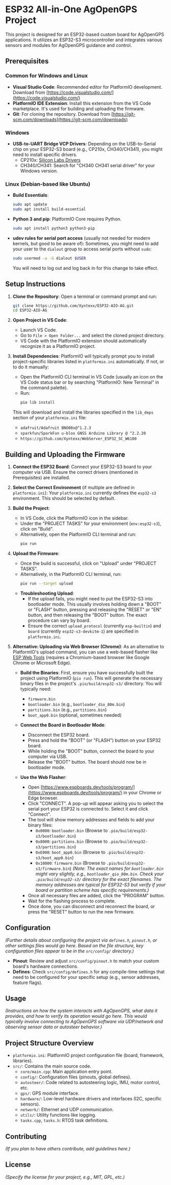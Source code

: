 # ESP32 All-in-One AgOpenGPS Project

This project is designed for an ESP32-based custom board for AgOpenGPS applications. It utilizes an ESP32-S3 microcontroller and integrates various sensors and modules for AgOpenGPS guidance and control.

## Prerequisites

### Common for Windows and Linux

*   **Visual Studio Code**: Recommended editor for PlatformIO development. Download from [https://code.visualstudio.com/](https://code.visualstudio.com/)
*   **PlatformIO IDE Extension**: Install this extension from the VS Code marketplace. It's used for building and uploading the firmware.
*   **Git**: For cloning the repository. Download from [https://git-scm.com/downloads](https://git-scm.com/downloads)

### Windows

*   **USB-to-UART Bridge VCP Drivers**: Depending on the USB-to-Serial chip on your ESP32-S3 board (e.g., CP210x, CH340/CH341), you might need to install specific drivers.
    *   CP210x: [Silicon Labs Drivers](https://www.silabs.com/developers/usb-to-uart-bridge-vcp-drivers)
    *   CH340/CH341: Search for "CH340 CH341 serial driver" for your Windows version.

### Linux (Debian-based like Ubuntu)

*   **Build Essentials**:
    ```bash
    sudo apt update
    sudo apt install build-essential
    ```
*   **Python 3 and pip**: PlatformIO Core requires Python.
    ```bash
    sudo apt install python3 python3-pip
    ```
*   **udev rules for serial port access** (usually not needed for modern kernels, but good to be aware of):
    Sometimes, you might need to add your user to the `dialout` group to access serial ports without `sudo`:
    ```bash
    sudo usermod -a -G dialout $USER
    ```
    You will need to log out and log back in for this change to take effect.

## Setup Instructions

1.  **Clone the Repository**:
    Open a terminal or command prompt and run:
    ```bash
    git clone https://github.com/Xyntexx/ESP32-AIO-AG.git
    cd ESP32-AIO-AG
    ```

2.  **Open Project in VS Code**:
    *   Launch VS Code.
    *   Go to `File > Open Folder...` and select the cloned project directory.
    *   VS Code with the PlatformIO extension should automatically recognize it as a PlatformIO project.

3.  **Install Dependencies**:
    PlatformIO will typically prompt you to install project-specific libraries listed in `platformio.ini` automatically. If not, or to do it manually:
    *   Open the PlatformIO CLI terminal in VS Code (usually an icon on the VS Code status bar or by searching "PlatformIO: New Terminal" in the command palette).
    *   Run:
        ```bash
        pio lib install
        ```
    This will download and install the libraries specified in the `lib_deps` section of your `platformio.ini` file:
    *   `adafruit/Adafruit BNO08x@^1.2.3`
    *   `sparkfun/SparkFun u-blox GNSS Arduino Library @ ^2.2.20`
    *   `https://github.com/Xyntexx/WebServer_ESP32_SC_W6100`

## Building and Uploading the Firmware

1.  **Connect the ESP32 Board**:
    Connect your ESP32-S3 board to your computer via USB. Ensure the correct drivers (mentioned in Prerequisites) are installed.

2.  **Select the Correct Environment** (if multiple are defined in `platformio.ini`):
    Your `platformio.ini` currently defines the `esp32-s3` environment. This should be selected by default.

3.  **Build the Project**:
    *   In VS Code, click the PlatformIO icon in the sidebar.
    *   Under the "PROJECT TASKS" for your environment (`env:esp32-s3`), click on "Build".
    *   Alternatively, open the PlatformIO CLI terminal and run:
        ```bash
        pio run
        ```

4.  **Upload the Firmware**:
    *   Once the build is successful, click on "Upload" under "PROJECT TASKS".
    *   Alternatively, in the PlatformIO CLI terminal, run:
        ```bash
        pio run --target upload
        ```
    *   **Troubleshooting Upload**:
        *   If the upload fails, you might need to put the ESP32-S3 into bootloader mode. This usually involves holding down a "BOOT" or "FLASH" button, pressing and releasing the "RESET" or "EN" button, and then releasing the "BOOT" button. The exact procedure can vary by board.
        *   Ensure the correct `upload_protocol` (currently `esp-builtin`) and `board` (currently `esp32-s3-devkitm-1`) are specified in `platformio.ini`.

5.  **Alternative: Uploading via Web Browser (Chrome)**:
    As an alternative to PlatformIO's upload command, you can use a web-based flasher like [ESP Web Tools](https://www.espboards.dev/tools/program/) (requires a Chromium-based browser like Google Chrome or Microsoft Edge).

    *   **Build the Binaries**: First, ensure you have successfully built the project using PlatformIO (`pio run`). This will generate the necessary binary files in the project's `.pio/build/esp32-s3/` directory. You will typically need:
        *   `firmware.bin`
        *   `bootloader.bin` (e.g., `bootloader_dio_80m.bin`)
        *   `partitions.bin` (e.g., `partitions.bin`)
        *   `boot_app0.bin` (optional, sometimes needed)

    *   **Connect the Board in Bootloader Mode**:
        *   Disconnect the ESP32 board.
        *   Press and hold the "BOOT" (or "FLASH") button on your ESP32 board.
        *   While holding the "BOOT" button, connect the board to your computer via USB.
        *   Release the "BOOT" button. The board should now be in bootloader mode.

    *   **Use the Web Flasher**:
        *   Open [https://www.espboards.dev/tools/program/](https://www.espboards.dev/tools/program/) in your Chrome or Edge browser.
        *   Click "CONNECT". A pop-up will appear asking you to select the serial port your ESP32 is connected to. Select it and click "Connect".
        *   The tool will show memory addresses and fields to add your binary files:
            *   `0x0000`: `bootloader.bin` (Browse to `.pio/build/esp32-s3/bootloader.bin`)
            *   `0x8000`: `partitions.bin` (Browse to `.pio/build/esp32-s3/partitions.bin`)
            *   `0xE000`: `boot_app0.bin` (Browse to `.pio/build/esp32-s3/boot_app0.bin`)
            *   `0x10000`: `firmware.bin` (Browse to `.pio/build/esp32-s3/firmware.bin`)
            *(Note: The exact names for `bootloader.bin` might vary slightly, e.g., `bootloader_qio_80m.bin`. Check your `.pio/build/esp32-s3/` directory for the exact filenames. The memory addresses are typical for ESP32-S3 but verify if your board or partition scheme has specific requirements.)*
        *   Once all necessary files are added, click the "PROGRAM" button.
        *   Wait for the flashing process to complete.
        *   Once done, you can disconnect and reconnect the board, or press the "RESET" button to run the new firmware.

## Configuration

*(Further details about configuring the project via `defines.h`, `pinout.h`, or other settings files would go here. Based on the file structure, key configuration files appear to be in the `src/config/` directory.)*

*   **Pinout**: Review and adjust `src/config/pinout.h` to match your custom board's hardware connections.
*   **Defines**: Check `src/config/defines.h` for any compile-time settings that need to be configured for your specific setup (e.g., sensor addresses, feature flags).

## Usage

*(Instructions on how the system interacts with AgOpenGPS, what data it provides, and how to verify its operation would go here. This would typically involve connecting to AgOpenGPS software via UDP/network and observing sensor data or autosteer behavior.)*

## Project Structure Overview

*   `platformio.ini`: PlatformIO project configuration file (board, framework, libraries).
*   `src/`: Contains the main source code.
    *   `core/main.cpp`: Main application entry point.
    *   `config/`: Configuration files (pinouts, global defines).
    *   `autosteer/`: Code related to autosteering logic, IMU, motor control, etc.
    *   `gps/`: GPS module interface.
    *   `hardware/`: Low-level hardware drivers and interfaces (I2C, specific sensors).
    *   `network/`: Ethernet and UDP communication.
    *   `utils/`: Utility functions like logging.
    *   `tasks.cpp`, `tasks.h`: RTOS task definitions.

## Contributing

*(If you plan to have others contribute, add guidelines here.)*

## License

*(Specify the license for your project, e.g., MIT, GPL, etc.)*
